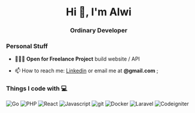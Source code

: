 <h1 align="center">Hi 👋, I'm Alwi</h1>
<h3 align="center">Ordinary Developer</h3>

### Personal Stuff
- 👨🏼‍💻 **Open for Freelance Project** build website / API

- 📫 How to reach me: [Linkedin](https://linkedin.com) or email me at **@gmail.com**  ;

<h3>Things I code with 💻</h3>
<p>
  <img alt="Go" src="https://img.shields.io/badge/-Go-45b8d8?style=flat-square&logo=go&logoColor=white" />
  <img alt="PHP" src="https://img.shields.io/badge/-PHP-7B1FA2?style=flat-square&logo=php&logoColor=white" />
  <img alt="React" src="https://img.shields.io/badge/-React-0175C2?style=flat-square&logo=react&logoColor=white" />
  <img alt="Javascript" src="https://img.shields.io/badge/-JavaScript-F7DF1E?style=flat-square&logo=javascript&logoColor=white" />
  <img alt="git" src="https://img.shields.io/badge/-Git-F05032?style=flat-square&logo=git&logoColor=white" />
  <img alt="Docker" src="https://img.shields.io/badge/-Docker-03A9F4?style=flat-square&logo=docker&logoColor=white" />
  <img alt="Laravel" src="https://img.shields.io/badge/-Laravel-F44336?style=flat-square&logo=laravel&logoColor=white" />
  <img alt="Codeigniter" src="https://img.shields.io/badge/CodeIgniter-%23EF4223.svg?style=flat-square&logo=codeIgniter&logoColor=white" />
</p>

